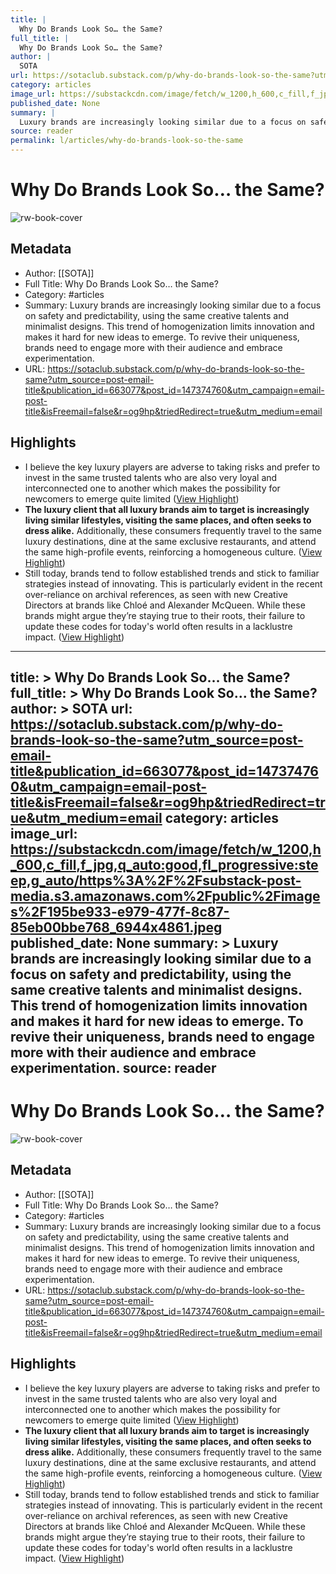 ```yaml
---
title: |
  Why Do Brands Look So… the Same?
full_title: |
  Why Do Brands Look So… the Same?
author: |
  SOTA
url: https://sotaclub.substack.com/p/why-do-brands-look-so-the-same?utm_source=post-email-title&publication_id=663077&post_id=147374760&utm_campaign=email-post-title&isFreemail=false&r=og9hp&triedRedirect=true&utm_medium=email
category: articles
image_url: https://substackcdn.com/image/fetch/w_1200,h_600,c_fill,f_jpg,q_auto:good,fl_progressive:steep,g_auto/https%3A%2F%2Fsubstack-post-media.s3.amazonaws.com%2Fpublic%2Fimages%2F195be933-e979-477f-8c87-85eb00bbe768_6944x4861.jpeg
published_date: None
summary: |
  Luxury brands are increasingly looking similar due to a focus on safety and predictability, using the same creative talents and minimalist designs. This trend of homogenization limits innovation and makes it hard for new ideas to emerge. To revive their uniqueness, brands need to engage more with their audience and embrace experimentation.
source: reader
permalink: l/articles/why-do-brands-look-so-the-same
---
```

# Why Do Brands Look So… the Same?

![rw-book-cover](https://substackcdn.com/image/fetch/w_1200,h_600,c_fill,f_jpg,q_auto:good,fl_progressive:steep,g_auto/https%3A%2F%2Fsubstack-post-media.s3.amazonaws.com%2Fpublic%2Fimages%2F195be933-e979-477f-8c87-85eb00bbe768_6944x4861.jpeg)

## Metadata
- Author: [[SOTA]]
- Full Title: Why Do Brands Look So… the Same?
- Category: #articles
- Summary: Luxury brands are increasingly looking similar due to a focus on safety and predictability, using the same creative talents and minimalist designs. This trend of homogenization limits innovation and makes it hard for new ideas to emerge. To revive their uniqueness, brands need to engage more with their audience and embrace experimentation.
- URL: https://sotaclub.substack.com/p/why-do-brands-look-so-the-same?utm_source=post-email-title&publication_id=663077&post_id=147374760&utm_campaign=email-post-title&isFreemail=false&r=og9hp&triedRedirect=true&utm_medium=email

## Highlights
- I believe the key luxury players are adverse to taking risks and prefer to invest in the same trusted talents who are also very loyal and interconnected one to another which makes the possibility for newcomers to emerge quite limited ([View Highlight](https://read.readwise.io/read/01ja7jtcar0h97f10j9xp4qhwh))
- **The luxury client that all luxury brands aim to target is increasingly living similar lifestyles, visiting the same places, and often seeks to dress alike.** Additionally, these consumers frequently travel to the same luxury destinations, dine at the same exclusive restaurants, and attend the same high-profile events, reinforcing a homogeneous culture. ([View Highlight](https://read.readwise.io/read/01ja7jv4wgbp67vs3ym9eskqw7))
- Still today, brands tend to follow established trends and stick to familiar strategies instead of innovating. This is particularly evident in the recent over-reliance on archival references, as seen with new Creative Directors at brands like Chloé and Alexander McQueen. While these brands might argue they’re staying true to their roots, their failure to update these codes for today's world often results in a lacklustre impact. ([View Highlight](https://read.readwise.io/read/01ja7jw8zz14qf1k0nxqvyvpmr))


---
title: >
  Why Do Brands Look So… the Same?
full_title: >
  Why Do Brands Look So… the Same?
author: >
  SOTA
url: https://sotaclub.substack.com/p/why-do-brands-look-so-the-same?utm_source=post-email-title&publication_id=663077&post_id=147374760&utm_campaign=email-post-title&isFreemail=false&r=og9hp&triedRedirect=true&utm_medium=email
category: articles
image_url: https://substackcdn.com/image/fetch/w_1200,h_600,c_fill,f_jpg,q_auto:good,fl_progressive:steep,g_auto/https%3A%2F%2Fsubstack-post-media.s3.amazonaws.com%2Fpublic%2Fimages%2F195be933-e979-477f-8c87-85eb00bbe768_6944x4861.jpeg
published_date: None
summary: >
  Luxury brands are increasingly looking similar due to a focus on safety and predictability, using the same creative talents and minimalist designs. This trend of homogenization limits innovation and makes it hard for new ideas to emerge. To revive their uniqueness, brands need to engage more with their audience and embrace experimentation.
source: reader
---
# Why Do Brands Look So… the Same?

![rw-book-cover](https://substackcdn.com/image/fetch/w_1200,h_600,c_fill,f_jpg,q_auto:good,fl_progressive:steep,g_auto/https%3A%2F%2Fsubstack-post-media.s3.amazonaws.com%2Fpublic%2Fimages%2F195be933-e979-477f-8c87-85eb00bbe768_6944x4861.jpeg)

## Metadata
- Author: [[SOTA]]
- Full Title: Why Do Brands Look So… the Same?
- Category: #articles
- Summary: Luxury brands are increasingly looking similar due to a focus on safety and predictability, using the same creative talents and minimalist designs. This trend of homogenization limits innovation and makes it hard for new ideas to emerge. To revive their uniqueness, brands need to engage more with their audience and embrace experimentation.
- URL: https://sotaclub.substack.com/p/why-do-brands-look-so-the-same?utm_source=post-email-title&publication_id=663077&post_id=147374760&utm_campaign=email-post-title&isFreemail=false&r=og9hp&triedRedirect=true&utm_medium=email

## Highlights
- I believe the key luxury players are adverse to taking risks and prefer to invest in the same trusted talents who are also very loyal and interconnected one to another which makes the possibility for newcomers to emerge quite limited ([View Highlight](https://read.readwise.io/read/01ja7jtcar0h97f10j9xp4qhwh))
- **The luxury client that all luxury brands aim to target is increasingly living similar lifestyles, visiting the same places, and often seeks to dress alike.** Additionally, these consumers frequently travel to the same luxury destinations, dine at the same exclusive restaurants, and attend the same high-profile events, reinforcing a homogeneous culture. ([View Highlight](https://read.readwise.io/read/01ja7jv4wgbp67vs3ym9eskqw7))
- Still today, brands tend to follow established trends and stick to familiar strategies instead of innovating. This is particularly evident in the recent over-reliance on archival references, as seen with new Creative Directors at brands like Chloé and Alexander McQueen. While these brands might argue they’re staying true to their roots, their failure to update these codes for today's world often results in a lacklustre impact. ([View Highlight](https://read.readwise.io/read/01ja7jw8zz14qf1k0nxqvyvpmr))


